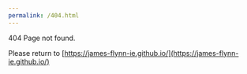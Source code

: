```yaml
---
permalink: /404.html
---
```

404 Page not found.

Please return to [https://james-flynn-ie.github.io/](https://james-flynn-ie.github.io/)
